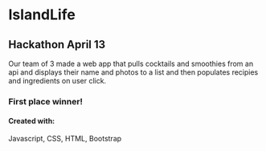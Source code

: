 # IslandLife
## Hackathon April 13
Our team of 3 made a web app that pulls cocktails and smoothies from an api and displays their name and photos to a list and then populates recipies and ingredients on user click.

### First place winner!

#### Created with:
Javascript, CSS, HTML, Bootstrap
